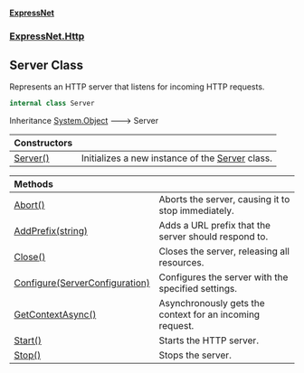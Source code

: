 #### [ExpressNet](ExpressNet.md 'ExpressNet')
### [ExpressNet.Http](ExpressNet.Http.md 'ExpressNet.Http')

## Server Class

Represents an HTTP server that listens for incoming HTTP requests.

```csharp
internal class Server
```

Inheritance [System.Object](https://docs.microsoft.com/en-us/dotnet/api/System.Object 'System.Object') &#129106; Server

| Constructors | |
| :--- | :--- |
| [Server()](ExpressNet.Http.Server.Server().md 'ExpressNet.Http.Server.Server()') | Initializes a new instance of the [Server](ExpressNet.Http.Server.md 'ExpressNet.Http.Server') class. |

| Methods | |
| :--- | :--- |
| [Abort()](ExpressNet.Http.Server.Abort().md 'ExpressNet.Http.Server.Abort()') | Aborts the server, causing it to stop immediately. |
| [AddPrefix(string)](ExpressNet.Http.Server.AddPrefix(string).md 'ExpressNet.Http.Server.AddPrefix(string)') | Adds a URL prefix that the server should respond to. |
| [Close()](ExpressNet.Http.Server.Close().md 'ExpressNet.Http.Server.Close()') | Closes the server, releasing all resources. |
| [Configure(ServerConfiguration)](ExpressNet.Http.Server.Configure(ExpressNet.Configs.Configurations.ServerConfiguration).md 'ExpressNet.Http.Server.Configure(ExpressNet.Configs.Configurations.ServerConfiguration)') | Configures the server with the specified settings. |
| [GetContextAsync()](ExpressNet.Http.Server.GetContextAsync().md 'ExpressNet.Http.Server.GetContextAsync()') | Asynchronously gets the context for an incoming request. |
| [Start()](ExpressNet.Http.Server.Start().md 'ExpressNet.Http.Server.Start()') | Starts the HTTP server. |
| [Stop()](ExpressNet.Http.Server.Stop().md 'ExpressNet.Http.Server.Stop()') | Stops the server. |
